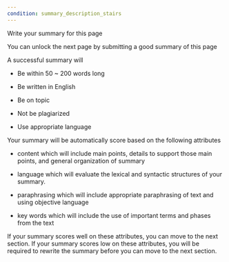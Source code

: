 ```yaml
---
condition: summary_description_stairs
---
```


<p className="text-xl leading-relaxed">Write your summary for this page</p>

<p className="font-light leading-relaxed">You can unlock the next page by submitting <span className="underline underline-offset-4 decoration-warning decoration-4 decoration-dashed font-bold">a good summary</span> of this page</p>

<i-accordion value="first">

<i-accordion-item value='first' title="What makes a successful summary">

A successful summary will

- Be within 50 ~ 200 words long

- Be written in English

- Be on topic

- Not be plagiarized

- Use appropriate language

</i-accordion-item>

<i-accordion-item value='second' title = "Scoring details">

Your summary will be automatically score based on the following attributes

- content which will include main points, details to support those main points, and general organization of summary

- language which will evaluate the lexical and syntactic structures of your summary.

- paraphrasing which will include appropriate paraphrasing of text and using objective language

- key words which will include the use of important terms and phases from the text

If your summary scores well on these attributes, you can move to the next section. If your summary scores low on these attributes, you will be required to rewrite the summary before you can move to the next section.

</i-accordion-item>

</i-accordion>
